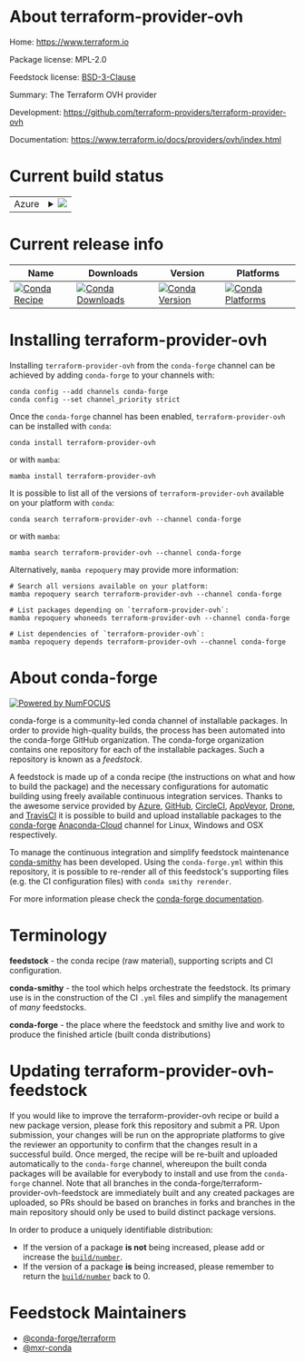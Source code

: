 About terraform-provider-ovh
============================

Home: https://www.terraform.io

Package license: MPL-2.0

Feedstock license: [BSD-3-Clause](https://github.com/conda-forge/terraform-provider-ovh-feedstock/blob/main/LICENSE.txt)

Summary: The Terraform OVH provider

Development: https://github.com/terraform-providers/terraform-provider-ovh

Documentation: https://www.terraform.io/docs/providers/ovh/index.html

Current build status
====================


<table>
    
  <tr>
    <td>Azure</td>
    <td>
      <details>
        <summary>
          <a href="https://dev.azure.com/conda-forge/feedstock-builds/_build/latest?definitionId=2041&branchName=main">
            <img src="https://dev.azure.com/conda-forge/feedstock-builds/_apis/build/status/terraform-provider-ovh-feedstock?branchName=main">
          </a>
        </summary>
        <table>
          <thead><tr><th>Variant</th><th>Status</th></tr></thead>
          <tbody><tr>
              <td>linux_64</td>
              <td>
                <a href="https://dev.azure.com/conda-forge/feedstock-builds/_build/latest?definitionId=2041&branchName=main">
                  <img src="https://dev.azure.com/conda-forge/feedstock-builds/_apis/build/status/terraform-provider-ovh-feedstock?branchName=main&jobName=linux&configuration=linux_64_" alt="variant">
                </a>
              </td>
            </tr><tr>
              <td>osx_64</td>
              <td>
                <a href="https://dev.azure.com/conda-forge/feedstock-builds/_build/latest?definitionId=2041&branchName=main">
                  <img src="https://dev.azure.com/conda-forge/feedstock-builds/_apis/build/status/terraform-provider-ovh-feedstock?branchName=main&jobName=osx&configuration=osx_64_" alt="variant">
                </a>
              </td>
            </tr><tr>
              <td>win_64</td>
              <td>
                <a href="https://dev.azure.com/conda-forge/feedstock-builds/_build/latest?definitionId=2041&branchName=main">
                  <img src="https://dev.azure.com/conda-forge/feedstock-builds/_apis/build/status/terraform-provider-ovh-feedstock?branchName=main&jobName=win&configuration=win_64_" alt="variant">
                </a>
              </td>
            </tr>
          </tbody>
        </table>
      </details>
    </td>
  </tr>
</table>

Current release info
====================

| Name | Downloads | Version | Platforms |
| --- | --- | --- | --- |
| [![Conda Recipe](https://img.shields.io/badge/recipe-terraform--provider--ovh-green.svg)](https://anaconda.org/conda-forge/terraform-provider-ovh) | [![Conda Downloads](https://img.shields.io/conda/dn/conda-forge/terraform-provider-ovh.svg)](https://anaconda.org/conda-forge/terraform-provider-ovh) | [![Conda Version](https://img.shields.io/conda/vn/conda-forge/terraform-provider-ovh.svg)](https://anaconda.org/conda-forge/terraform-provider-ovh) | [![Conda Platforms](https://img.shields.io/conda/pn/conda-forge/terraform-provider-ovh.svg)](https://anaconda.org/conda-forge/terraform-provider-ovh) |

Installing terraform-provider-ovh
=================================

Installing `terraform-provider-ovh` from the `conda-forge` channel can be achieved by adding `conda-forge` to your channels with:

```
conda config --add channels conda-forge
conda config --set channel_priority strict
```

Once the `conda-forge` channel has been enabled, `terraform-provider-ovh` can be installed with `conda`:

```
conda install terraform-provider-ovh
```

or with `mamba`:

```
mamba install terraform-provider-ovh
```

It is possible to list all of the versions of `terraform-provider-ovh` available on your platform with `conda`:

```
conda search terraform-provider-ovh --channel conda-forge
```

or with `mamba`:

```
mamba search terraform-provider-ovh --channel conda-forge
```

Alternatively, `mamba repoquery` may provide more information:

```
# Search all versions available on your platform:
mamba repoquery search terraform-provider-ovh --channel conda-forge

# List packages depending on `terraform-provider-ovh`:
mamba repoquery whoneeds terraform-provider-ovh --channel conda-forge

# List dependencies of `terraform-provider-ovh`:
mamba repoquery depends terraform-provider-ovh --channel conda-forge
```


About conda-forge
=================

[![Powered by
NumFOCUS](https://img.shields.io/badge/powered%20by-NumFOCUS-orange.svg?style=flat&colorA=E1523D&colorB=007D8A)](https://numfocus.org)

conda-forge is a community-led conda channel of installable packages.
In order to provide high-quality builds, the process has been automated into the
conda-forge GitHub organization. The conda-forge organization contains one repository
for each of the installable packages. Such a repository is known as a *feedstock*.

A feedstock is made up of a conda recipe (the instructions on what and how to build
the package) and the necessary configurations for automatic building using freely
available continuous integration services. Thanks to the awesome service provided by
[Azure](https://azure.microsoft.com/en-us/services/devops/), [GitHub](https://github.com/),
[CircleCI](https://circleci.com/), [AppVeyor](https://www.appveyor.com/),
[Drone](https://cloud.drone.io/welcome), and [TravisCI](https://travis-ci.com/)
it is possible to build and upload installable packages to the
[conda-forge](https://anaconda.org/conda-forge) [Anaconda-Cloud](https://anaconda.org/)
channel for Linux, Windows and OSX respectively.

To manage the continuous integration and simplify feedstock maintenance
[conda-smithy](https://github.com/conda-forge/conda-smithy) has been developed.
Using the ``conda-forge.yml`` within this repository, it is possible to re-render all of
this feedstock's supporting files (e.g. the CI configuration files) with ``conda smithy rerender``.

For more information please check the [conda-forge documentation](https://conda-forge.org/docs/).

Terminology
===========

**feedstock** - the conda recipe (raw material), supporting scripts and CI configuration.

**conda-smithy** - the tool which helps orchestrate the feedstock.
                   Its primary use is in the construction of the CI ``.yml`` files
                   and simplify the management of *many* feedstocks.

**conda-forge** - the place where the feedstock and smithy live and work to
                  produce the finished article (built conda distributions)


Updating terraform-provider-ovh-feedstock
=========================================

If you would like to improve the terraform-provider-ovh recipe or build a new
package version, please fork this repository and submit a PR. Upon submission,
your changes will be run on the appropriate platforms to give the reviewer an
opportunity to confirm that the changes result in a successful build. Once
merged, the recipe will be re-built and uploaded automatically to the
`conda-forge` channel, whereupon the built conda packages will be available for
everybody to install and use from the `conda-forge` channel.
Note that all branches in the conda-forge/terraform-provider-ovh-feedstock are
immediately built and any created packages are uploaded, so PRs should be based
on branches in forks and branches in the main repository should only be used to
build distinct package versions.

In order to produce a uniquely identifiable distribution:
 * If the version of a package **is not** being increased, please add or increase
   the [``build/number``](https://docs.conda.io/projects/conda-build/en/latest/resources/define-metadata.html#build-number-and-string).
 * If the version of a package **is** being increased, please remember to return
   the [``build/number``](https://docs.conda.io/projects/conda-build/en/latest/resources/define-metadata.html#build-number-and-string)
   back to 0.

Feedstock Maintainers
=====================

* [@conda-forge/terraform](https://github.com/conda-forge/terraform/)
* [@mxr-conda](https://github.com/mxr-conda/)


